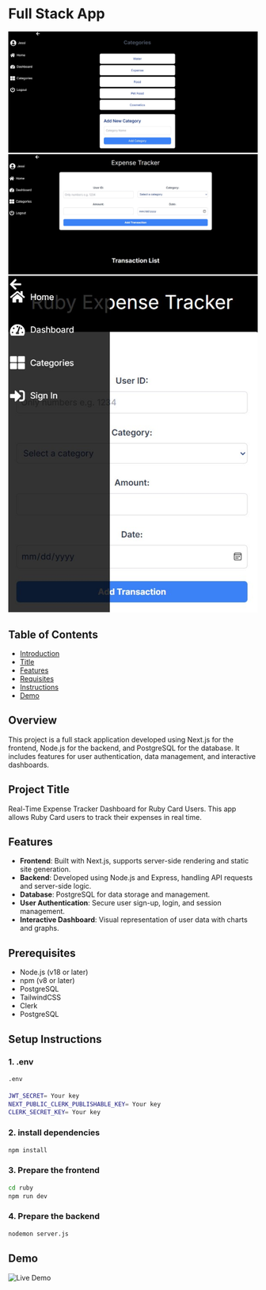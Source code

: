 # Full Stack App

![Alt text](./images//categories.jpg)
![Alt text](./images//home.jpg)
![Alt text](./images//responsive.jpg)

## Table of Contents
- [Introduction](#overview)
- [Title](#project-title)
- [Features](#features)
- [Requisites](#prerequisites)
- [Instructions](#setup-instructions)
- [Demo](#demo)

## Overview

This project is a full stack application developed using Next.js for the frontend, Node.js for the backend, and PostgreSQL for the database. It includes features for user authentication, data management, and interactive dashboards.

## Project Title

Real-Time Expense Tracker Dashboard for Ruby Card Users. This app allows Ruby Card users to track their expenses in real time.

## Features

- **Frontend**: Built with Next.js, supports server-side rendering and static site generation.
- **Backend**: Developed using Node.js and Express, handling API requests and server-side logic.
- **Database**: PostgreSQL for data storage and management.
- **User Authentication**: Secure user sign-up, login, and session management.
- **Interactive Dashboard**: Visual representation of user data with charts and graphs.

## Prerequisites

- Node.js (v18 or later)
- npm (v8 or later)
- PostgreSQL
- TailwindCSS
- Clerk
- PostgreSQL

## Setup Instructions

### 1. .env
```bash
.env

JWT_SECRET= Your key
NEXT_PUBLIC_CLERK_PUBLISHABLE_KEY= Your key
CLERK_SECRET_KEY= Your key
```

### 2. install dependencies

```bash
npm install
```
### 3. Prepare the frontend

```bash
cd ruby
npm run dev
```
### 4. Prepare the backend

```bash
nodemon server.js
```

## Demo
![Live Demo](https://www.youtube.com/watch?v=_p0HdTTMKzY)




